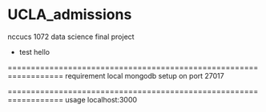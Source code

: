 # UCLA_admissions
nccucs 1072 data science final project
* test hello

==================================================================
requirement
local mongodb setup on port 27017

==================================================================
usage
localhost:3000
